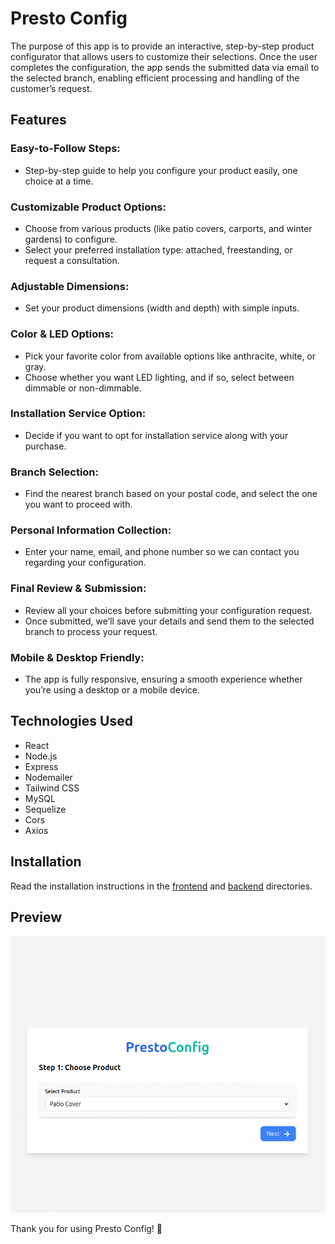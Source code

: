# Presto Config

The purpose of this app is to provide an interactive, step-by-step product configurator that allows users to customize
their selections. Once the user completes the configuration, the app sends the submitted data via email to the selected
branch, enabling efficient processing and handling of the customer’s request.

## Features

### Easy-to-Follow Steps:

- Step-by-step guide to help you configure your product easily, one choice at a time.

### Customizable Product Options:

- Choose from various products (like patio covers, carports, and winter gardens) to configure.
- Select your preferred installation type: attached, freestanding, or request a consultation.

### Adjustable Dimensions:

- Set your product dimensions (width and depth) with simple inputs.

### Color & LED Options:

- Pick your favorite color from available options like anthracite, white, or gray.
- Choose whether you want LED lighting, and if so, select between dimmable or non-dimmable.

### Installation Service Option:

- Decide if you want to opt for installation service along with your purchase.

### Branch Selection:

- Find the nearest branch based on your postal code, and select the one you want to proceed with.

### Personal Information Collection:

- Enter your name, email, and phone number so we can contact you regarding your configuration.

### Final Review & Submission:

- Review all your choices before submitting your configuration request.
- Once submitted, we’ll save your details and send them to the selected branch to process your request.

### Mobile & Desktop Friendly:

- The app is fully responsive, ensuring a smooth experience whether you’re using a desktop or a mobile device.

## Technologies Used
- React
- Node.js
- Express
- Nodemailer
- Tailwind CSS
- MySQL
- Sequelize
- Cors
- Axios

## Installation
Read the installation instructions in the [frontend](frontend/README.md) and [backend](backend/README.md) directories.

## Preview
![Presto Config Preview](preview.gif)

Thank you for using Presto Config! 🚀